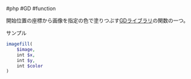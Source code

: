 #php #GD #function 

開始位置の座標から画像を指定の色で塗りつぶす[GDライブラリ](GDライブラリ.md)の関数の一つ。

サンプル
```php
imagefill(  
    $image, 
    int $x,  
    int $y,  
    int $color  
)
```

